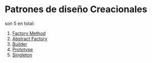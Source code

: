 # Patrones de diseño Creacionales

son 5 en total:

1. [Factory Method](factorymethod/doc/factory-method.md)
2. [Abstract Factory](abstractfactory/doc/abstract-factory.md)
3. [Builder]()
4. [Prototype]()
5. [Singleton]()